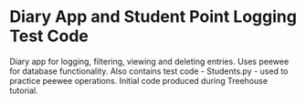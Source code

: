 # Diary App and Student Point Logging Test Code
Diary app for logging, filtering, viewing and deleting entries. Uses peewee for database functionality.
Also contains test code - Students.py - used to practice peewee operations.
Initial code produced during Treehouse tutorial.